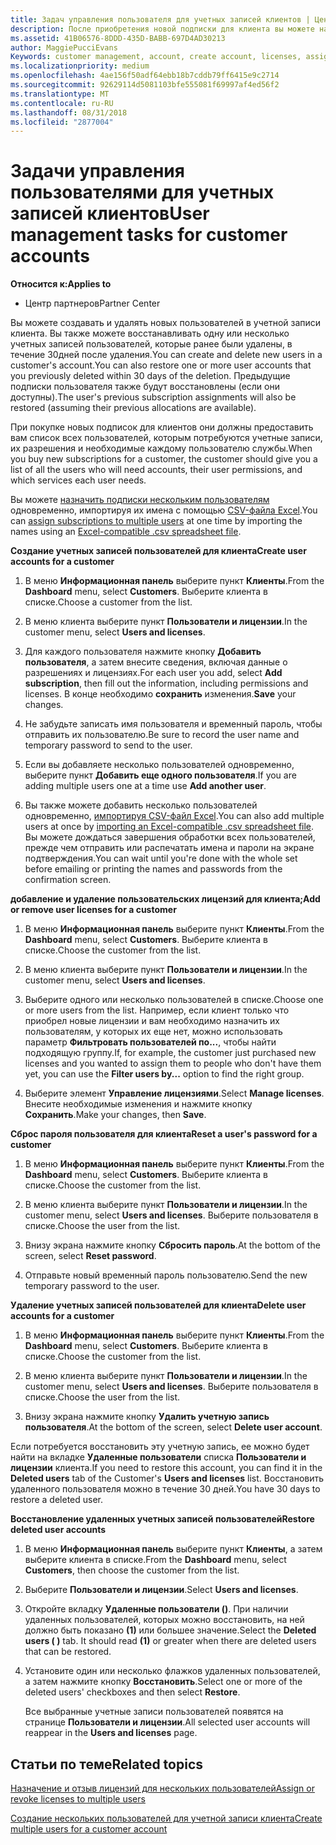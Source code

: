 ```yaml
---
title: Задач управления пользователя для учетных записей клиентов | Центр партнеров
description: После приобретения новой подписки для клиента вы можете назначать лицензии определенным пользователям.
ms.assetid: 41B06576-8DDD-435D-BABB-697D4AD30213
author: MaggiePucciEvans
Keywords: customer management, account, create account, licenses, assign license, user management, password, reset password, change password
ms.localizationpriority: medium
ms.openlocfilehash: 4ae156f50adf64ebb18b7cddb79ff6415e9c2714
ms.sourcegitcommit: 92629114d5081103bfe555081f69997af4ed56f2
ms.translationtype: MT
ms.contentlocale: ru-RU
ms.lasthandoff: 08/31/2018
ms.locfileid: "2877004"
---
```

# <a name="user-management-tasks-for-customer-accounts"></a><span data-ttu-id="95919-103">Задачи управления пользователями для учетных записей клиентов</span><span class="sxs-lookup"><span data-stu-id="95919-103">User management tasks for customer accounts</span></span>

**<span data-ttu-id="95919-104">Относится к:</span><span class="sxs-lookup"><span data-stu-id="95919-104">Applies to</span></span>**

-  <span data-ttu-id="95919-105">Центр партнеров</span><span class="sxs-lookup"><span data-stu-id="95919-105">Partner Center</span></span>



<span data-ttu-id="95919-106">Вы можете создавать и удалять новых пользователей в учетной записи клиента. Вы также можете восстанавливать одну или несколько учетных записей пользователей, которые ранее были удалены, в течение 30дней после удаления.</span><span class="sxs-lookup"><span data-stu-id="95919-106">You can create and delete new users in a customer's account.You can also restore one or more user accounts that you previously deleted within 30 days of the deletion.</span></span> <span data-ttu-id="95919-107">Предыдущие подписки пользователя также будут восстановлены (если они доступны).</span><span class="sxs-lookup"><span data-stu-id="95919-107">The user's previous subscription assignments will also be restored (assuming their previous allocations are available).</span></span>

<span data-ttu-id="95919-108">При покупке новых подписок для клиентов они должны предоставить вам список всех пользователей, которым потребуются учетные записи, их разрешения и необходимые каждому пользователю службы.</span><span class="sxs-lookup"><span data-stu-id="95919-108">When you buy new subscriptions for a customer,  the customer should give you a list of all the users who will need accounts, their user permissions, and which services each user needs.</span></span>  

<span data-ttu-id="95919-109">Вы можете [назначить подписки нескольким пользователям](bulk-license-provisioning-for-multiple-users.md) одновременно, импортируя их имена с помощью [CSV-файла Excel](adding-multiple-users-to-a-customer-account.md).</span><span class="sxs-lookup"><span data-stu-id="95919-109">You can [assign subscriptions to multiple users](bulk-license-provisioning-for-multiple-users.md) at one time by importing the names using an [Excel-compatible .csv spreadsheet file](adding-multiple-users-to-a-customer-account.md).</span></span>

<a href="" id="createuseraccounts"></a>
<span data-ttu-id="95919-110">**Создание учетных записей пользователей для клиента**</span><span class="sxs-lookup"><span data-stu-id="95919-110">**Create user accounts for a customer**</span></span>

1.  <span data-ttu-id="95919-111">В меню **Информационная панель** выберите пункт **Клиенты**.</span><span class="sxs-lookup"><span data-stu-id="95919-111">From the **Dashboard** menu, select **Customers**.</span></span> <span data-ttu-id="95919-112">Выберите клиента в списке.</span><span class="sxs-lookup"><span data-stu-id="95919-112">Choose a customer from the list.</span></span>

2.  <span data-ttu-id="95919-113">В меню клиента выберите пункт **Пользователи и лицензии**.</span><span class="sxs-lookup"><span data-stu-id="95919-113">In the customer menu, select **Users and licenses**.</span></span>

3.  <span data-ttu-id="95919-114">Для каждого пользователя нажмите кнопку **Добавить пользователя**, а затем внесите сведения, включая данные о разрешениях и лицензиях.</span><span class="sxs-lookup"><span data-stu-id="95919-114">For each user you add, select **Add subscription**, then fill out the information, including permissions and licenses.</span></span> <span data-ttu-id="95919-115">В конце необходимо **сохранить** изменения.</span><span class="sxs-lookup"><span data-stu-id="95919-115">**Save** your changes.</span></span>

4.  <span data-ttu-id="95919-116">Не забудьте записать имя пользователя и временный пароль, чтобы отправить их пользователю.</span><span class="sxs-lookup"><span data-stu-id="95919-116">Be sure to record the user name and temporary password to send to the user.</span></span> 

5.  <span data-ttu-id="95919-117">Если вы добавляете несколько пользователей одновременно, выберите пункт **Добавить еще одного пользователя**.</span><span class="sxs-lookup"><span data-stu-id="95919-117">If you are adding multiple users one at a time use **Add another user**.</span></span> 

6. <span data-ttu-id="95919-118">Вы также можете добавить несколько пользователей одновременно, [импортируя CSV-файл Excel](adding-multiple-users-to-a-customer-account.md).</span><span class="sxs-lookup"><span data-stu-id="95919-118">You can also add multiple users at once by [importing an Excel-compatible .csv spreadsheet file](adding-multiple-users-to-a-customer-account.md).</span></span> <span data-ttu-id="95919-119">Вы можете дождаться завершения обработки всех пользователей, прежде чем отправить или распечатать имена и пароли на экране подтверждения.</span><span class="sxs-lookup"><span data-stu-id="95919-119">You can wait until you're done with the whole set before emailing or printing the names and passwords from the confirmation screen.</span></span>

<a href="" id="userlicensing"></a>
<span data-ttu-id="95919-120">**добавление и удаление пользовательских лицензий для клиента;**</span><span class="sxs-lookup"><span data-stu-id="95919-120">**Add or remove user licenses for a customer**</span></span>

1.  <span data-ttu-id="95919-121">В меню **Информационная панель** выберите пункт **Клиенты**.</span><span class="sxs-lookup"><span data-stu-id="95919-121">From the **Dashboard** menu, select **Customers**.</span></span> <span data-ttu-id="95919-122">Выберите клиента в списке.</span><span class="sxs-lookup"><span data-stu-id="95919-122">Choose the customer from the list.</span></span>

2.  <span data-ttu-id="95919-123">В меню клиента выберите пункт **Пользователи и лицензии**.</span><span class="sxs-lookup"><span data-stu-id="95919-123">In the customer menu, select **Users and licenses**.</span></span>

3.  <span data-ttu-id="95919-124">Выберите одного или несколько пользователей в списке.</span><span class="sxs-lookup"><span data-stu-id="95919-124">Choose one or more users from the list.</span></span> <span data-ttu-id="95919-125">Например, если клиент только что приобрел новые лицензии и вам необходимо назначить их пользователям, у которых их еще нет, можно использовать параметр **Фильтровать пользователей по...**, чтобы найти подходящую группу.</span><span class="sxs-lookup"><span data-stu-id="95919-125">If, for example, the customer just purchased new licenses and you wanted to assign them to people who don't have them yet, you can use the **Filter users by...** option to find the right group.</span></span>

4.  <span data-ttu-id="95919-126">Выберите элемент **Управление лицензиями**.</span><span class="sxs-lookup"><span data-stu-id="95919-126">Select **Manage licenses**.</span></span> <span data-ttu-id="95919-127">Внесите необходимые изменения и нажмите кнопку **Сохранить**.</span><span class="sxs-lookup"><span data-stu-id="95919-127">Make your changes, then **Save**.</span></span>

<a href="" id="resetpassword"></a>
<span data-ttu-id="95919-128">**Сброс пароля пользователя для клиента**</span><span class="sxs-lookup"><span data-stu-id="95919-128">**Reset a user's password for a customer**</span></span>

1.  <span data-ttu-id="95919-129">В меню **Информационная панель** выберите пункт **Клиенты**.</span><span class="sxs-lookup"><span data-stu-id="95919-129">From the **Dashboard** menu, select **Customers**.</span></span> <span data-ttu-id="95919-130">Выберите клиента в списке.</span><span class="sxs-lookup"><span data-stu-id="95919-130">Choose the customer from the list.</span></span>

2.  <span data-ttu-id="95919-131">В меню клиента выберите пункт **Пользователи и лицензии**.</span><span class="sxs-lookup"><span data-stu-id="95919-131">In the customer menu, select **Users and licenses**.</span></span> <span data-ttu-id="95919-132">Выберите пользователя в списке.</span><span class="sxs-lookup"><span data-stu-id="95919-132">Choose the user from the list.</span></span>

3.  <span data-ttu-id="95919-133">Внизу экрана нажмите кнопку **Сбросить пароль**.</span><span class="sxs-lookup"><span data-stu-id="95919-133">At the bottom of the screen, select **Reset password**.</span></span> 

4.  <span data-ttu-id="95919-134">Отправьте новый временный пароль пользователю.</span><span class="sxs-lookup"><span data-stu-id="95919-134">Send the new temporary password to the user.</span></span>

<a href="" id="deleteuseraccounts"></a>
<span data-ttu-id="95919-135">**Удаление учетных записей пользователей для клиента**</span><span class="sxs-lookup"><span data-stu-id="95919-135">**Delete user accounts for a customer**</span></span>

1.  <span data-ttu-id="95919-136">В меню **Информационная панель** выберите пункт **Клиенты**.</span><span class="sxs-lookup"><span data-stu-id="95919-136">From the **Dashboard** menu, select **Customers**.</span></span> <span data-ttu-id="95919-137">Выберите клиента в списке.</span><span class="sxs-lookup"><span data-stu-id="95919-137">Choose the customer from the list.</span></span>

2.  <span data-ttu-id="95919-138">В меню клиента выберите пункт **Пользователи и лицензии**.</span><span class="sxs-lookup"><span data-stu-id="95919-138">In the customer menu, select **Users and licenses**.</span></span> <span data-ttu-id="95919-139">Выберите пользователя в списке.</span><span class="sxs-lookup"><span data-stu-id="95919-139">Choose the user from the list.</span></span>

3.  <span data-ttu-id="95919-140">Внизу экрана нажмите кнопку **Удалить учетную запись пользователя**.</span><span class="sxs-lookup"><span data-stu-id="95919-140">At the bottom of the screen, select **Delete user account**.</span></span>

<span data-ttu-id="95919-141">Если потребуется восстановить эту учетную запись, ее можно будет найти на вкладке **Удаленные пользователи** списка **Пользователи и лицензии** клиента.</span><span class="sxs-lookup"><span data-stu-id="95919-141">If you need to restore this account, you can find it in the **Deleted users** tab of the Customer's **Users and licenses** list.</span></span> <span data-ttu-id="95919-142">Восстановить удаленного пользователя можно в течение 30 дней.</span><span class="sxs-lookup"><span data-stu-id="95919-142">You have 30 days to restore a deleted user.</span></span>

<a href="" id="restoreuseraccounts"></a>
<span data-ttu-id="95919-143">**Восстановление удаленных учетных записей пользователей**</span><span class="sxs-lookup"><span data-stu-id="95919-143">**Restore deleted user accounts**</span></span>

1.  <span data-ttu-id="95919-144">В меню **Информационная панель** выберите пункт **Клиенты**, а затем выберите клиента в списке.</span><span class="sxs-lookup"><span data-stu-id="95919-144">From the **Dashboard** menu, select **Customers**, then choose the customer from the list.</span></span>

2.  <span data-ttu-id="95919-145">Выберите **Пользователи и лицензии**.</span><span class="sxs-lookup"><span data-stu-id="95919-145">Select **Users and licenses**.</span></span>

3.  <span data-ttu-id="95919-146">Откройте вкладку **Удаленные пользователи ()**. При наличии удаленных пользователей, которых можно восстановить, на ней должно быть показано **(1)** или большее значение.</span><span class="sxs-lookup"><span data-stu-id="95919-146">Select the **Deleted users ( )** tab. It should read **(1)** or greater when there are deleted users that can be restored.</span></span>

4.  <span data-ttu-id="95919-147">Установите один или несколько флажков удаленных пользователей, а затем нажмите кнопку **Восстановить**.</span><span class="sxs-lookup"><span data-stu-id="95919-147">Select one or more of the deleted users' checkboxes and then select **Restore**.</span></span>

    <span data-ttu-id="95919-148">Все выбранные учетные записи пользователей появятся на странице **Пользователи и лицензии**.</span><span class="sxs-lookup"><span data-stu-id="95919-148">All selected user accounts will reappear in the **Users and licenses** page.</span></span>

## <a name="related-topics"></a><span data-ttu-id="95919-149">Статьи по теме</span><span class="sxs-lookup"><span data-stu-id="95919-149">Related topics</span></span>


[<span data-ttu-id="95919-150">Назначение и отзыв лицензий для нескольких пользователей</span><span class="sxs-lookup"><span data-stu-id="95919-150">Assign or revoke licenses to multiple users</span></span>](bulk-license-provisioning-for-multiple-users.md)

[<span data-ttu-id="95919-151">Создание нескольких пользователей для учетной записи клиента</span><span class="sxs-lookup"><span data-stu-id="95919-151">Create multiple users for a customer account</span></span>](adding-multiple-users-to-a-customer-account.md)

 

 



